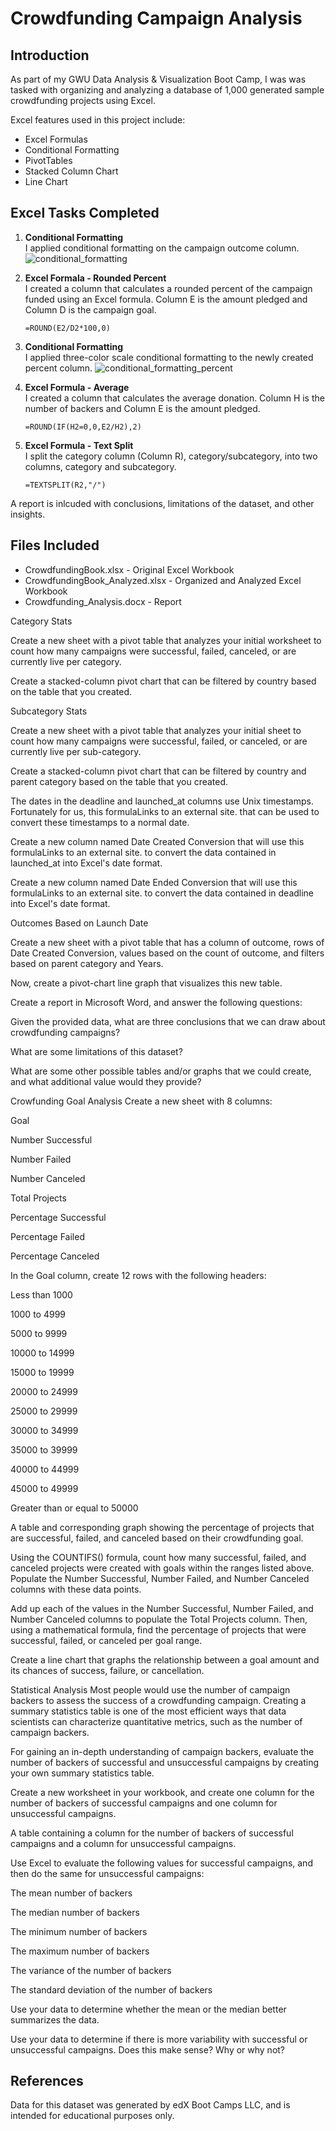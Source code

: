 # Crowdfunding Campaign Analysis

## Introduction

As part of my GWU Data Analysis & Visualization Boot Camp, I was was tasked with organizing and analyzing a database of 1,000 generated sample crowdfunding projects using Excel.

Excel features used in this project include:
* Excel Formulas
* Conditional Formatting
* PivotTables
* Stacked Column Chart
* Line Chart

## Excel Tasks Completed

1. <b>Conditional Formatting</b><br>
I applied conditional formatting on the campaign outcome column.<br>
![conditional_formatting](Screenshots/conditional_formatting.png)

2. <b>Excel Formala - Rounded Percent</b><br>
I created a column that calculates a rounded percent of the campaign funded using an Excel formula. Column E is the amount pledged and Column D is the campaign goal.
     ```
    =ROUND(E2/D2*100,0)
     ```
3. <b>Conditional Formatting</b><br>
I applied three-color scale conditional formatting to the newly created percent column.
![conditional_formatting_percent](Screenshots/conditional_formatting_percent.png)

4. <b>Excel Formula - Average</b><br>
I created a column that calculates the average donation. Column H is the number of backers and Column E is the amount pledged.
     ```
    =ROUND(IF(H2=0,0,E2/H2),2)
     ```

5. <b>Excel Formula - Text Split</b><br>
I split the category column (Column R), category/subcategory, into two columns, category and subcategory.
     ```
    =TEXTSPLIT(R2,"/")
     ```

A report is inlcuded with conclusions, limitations of the dataset, and other insights.

## Files Included
* CrowdfundingBook.xlsx - Original Excel Workbook
* CrowdfundingBook_Analyzed.xlsx - Organized and Analyzed Excel Workbook
* Crowdfunding_Analysis.docx - Report

Category Stats

Create a new sheet with a pivot table that analyzes your initial worksheet to count how many campaigns were successful, failed, canceled, or are currently live per category.

Create a stacked-column pivot chart that can be filtered by country based on the table that you created.

Subcategory Stats

Create a new sheet with a pivot table that analyzes your initial sheet to count how many campaigns were successful, failed, or canceled, or are currently live per sub-category.

Create a stacked-column pivot chart that can be filtered by country and parent category based on the table that you created.

The dates in the deadline and launched_at columns use Unix timestamps. Fortunately for us, this formulaLinks to an external site. that can be used to convert these timestamps to a normal date.

Create a new column named Date Created Conversion that will use this formulaLinks to an external site. to convert the data contained in launched_at into Excel's date format.

Create a new column named Date Ended Conversion that will use this formulaLinks to an external site. to convert the data contained in deadline into Excel's date format.

Outcomes Based on Launch Date

Create a new sheet with a pivot table that has a column of outcome, rows of Date Created Conversion, values based on the count of outcome, and filters based on parent category and Years.

Now, create a pivot-chart line graph that visualizes this new table.

Create a report in Microsoft Word, and answer the following questions:

Given the provided data, what are three conclusions that we can draw about crowdfunding campaigns?

What are some limitations of this dataset?

What are some other possible tables and/or graphs that we could create, and what additional value would they provide?

Crowfunding Goal Analysis
Create a new sheet with 8 columns:

Goal

Number Successful

Number Failed

Number Canceled

Total Projects

Percentage Successful

Percentage Failed

Percentage Canceled

In the Goal column, create 12 rows with the following headers:

Less than 1000

1000 to 4999

5000 to 9999

10000 to 14999

15000 to 19999

20000 to 24999

25000 to 29999

30000 to 34999

35000 to 39999

40000 to 44999

45000 to 49999

Greater than or equal to 50000

A table and corresponding graph showing the percentage of projects that are successful, failed, and canceled based on their crowdfunding goal.

Using the COUNTIFS() formula, count how many successful, failed, and canceled projects were created with goals within the ranges listed above. Populate the Number Successful, Number Failed, and Number Canceled columns with these data points.

Add up each of the values in the Number Successful, Number Failed, and Number Canceled columns to populate the Total Projects column. Then, using a mathematical formula, find the percentage of projects that were successful, failed, or canceled per goal range.

Create a line chart that graphs the relationship between a goal amount and its chances of success, failure, or cancellation.

Statistical Analysis
Most people would use the number of campaign backers to assess the success of a crowdfunding campaign. Creating a summary statistics table is one of the most efficient ways that data scientists can characterize quantitative metrics, such as the number of campaign backers.

For gaining an in-depth understanding of campaign backers, evaluate the number of backers of successful and unsuccessful campaigns by creating your own summary statistics table.

Create a new worksheet in your workbook, and create one column for the number of backers of successful campaigns and one column for unsuccessful campaigns.

A table containing a column for the number of backers of successful campaigns and a column for unsuccessful campaigns.

Use Excel to evaluate the following values for successful campaigns, and then do the same for unsuccessful campaigns:

The mean number of backers

The median number of backers

The minimum number of backers

The maximum number of backers

The variance of the number of backers

The standard deviation of the number of backers

Use your data to determine whether the mean or the median better summarizes the data.

Use your data to determine if there is more variability with successful or unsuccessful campaigns. Does this make sense? Why or why not?

## References
Data for this dataset was generated by edX Boot Camps LLC, and is intended for educational purposes only.